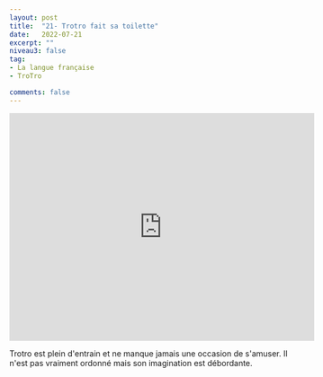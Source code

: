 ```yaml
---
layout: post
title:  "21- Trotro fait sa toilette"
date:   2022-07-21
excerpt: ""
niveau3: false
tag:
- La langue française
- TroTro

comments: false
---
```

<center>
<img style="display: none;" src="/assets/img/thumbnails/trotro-21.jpg" alt="" width="1" height="1">
<iframe width="542px" height="406px" src="https://www.youtube.com/embed/DMsyUUC3s2Q?rel=0&controls=1&showinfo=0&modestbranding=1&enablejsapi=1" allowfullscreen frameborder="0" ></iframe></center>

Trotro est plein d'entrain et ne manque jamais une occasion de s'amuser. Il n'est pas vraiment ordonné mais son imagination est débordante. 
